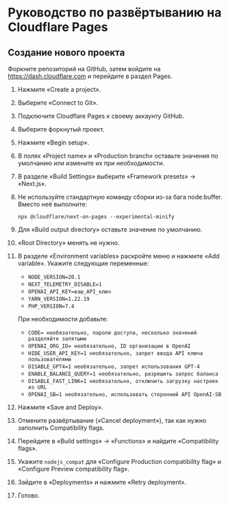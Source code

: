 # Руководство по развёртыванию на Cloudflare Pages

## Создание нового проекта

Форкните репозиторий на GitHub, затем войдите на https://dash.cloudflare.com и перейдите в раздел Pages.

1. Нажмите «Create a project».
2. Выберите «Connect to Git».
3. Подключите Cloudflare Pages к своему аккаунту GitHub.
4. Выберите форкнутый проект.
5. Нажмите «Begin setup».
6. В полях «Project name» и «Production branch» оставьте значения по умолчанию или измените их при необходимости.
7. В разделе «Build Settings» выберите «Framework presets» → «Next.js».
8. Не используйте стандартную команду сборки из-за бага node:buffer. Вместо неё выполните:
   ```
   npx @cloudflare/next-on-pages --experimental-minify
   ```
9. Для «Build output directory» оставьте значение по умолчанию.
10. «Root Directory» менять не нужно.
11. В разделе «Environment variables» раскройте меню и нажмите «Add variable». Укажите следующие переменные:

    - `NODE_VERSION=20.1`
    - `NEXT_TELEMETRY_DISABLE=1`
    - `OPENAI_API_KEY=ваш_API_ключ`
    - `YARN_VERSION=1.22.19`
    - `PHP_VERSION=7.4`

    При необходимости добавьте:

    - `CODE= необязательно, пароли доступа, несколько значений разделяйте запятыми`
    - `OPENAI_ORG_ID= необязательно, ID организации в OpenAI`
    - `HIDE_USER_API_KEY=1 необязательно, запрет ввода API ключа пользователями`
    - `DISABLE_GPT4=1 необязательно, запрет использования GPT-4`
    - `ENABLE_BALANCE_QUERY=1 необязательно, разрешить запрос баланса`
    - `DISABLE_FAST_LINK=1 необязательно, отключить загрузку настроек из URL`
    - `OPENAI_SB=1 необязательно, использовать сторонний API OpenAI-SB`

12. Нажмите «Save and Deploy».
13. Отмените развёртывание («Cancel deployment»), так как нужно заполнить Compatibility flags.
14. Перейдите в «Build settings» → «Functions» и найдите «Compatibility flags».
15. Укажите `nodejs_compat` для «Configure Production compatibility flag» и «Configure Preview compatibility flag».
16. Зайдите в «Deployments» и нажмите «Retry deployment».
17. Готово.
